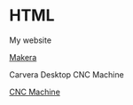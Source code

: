 # HTML
<p>My website<p>
<a href="https://www.makera.com/" rel="noopener">Makera</a>
<p>Carvera Desktop CNC Machine<p>
<a href="https://www.makera.com/products/carvera" rel="noopener">CNC Machine</a>

